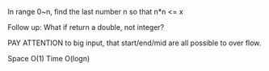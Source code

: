 
In range 0~n, find the last number n so that n*n <= x

Follow up: What if return a double, not integer?

PAY ATTENTION to big input, that start/end/mid are all possible to over flow.

Space O(1) Time O(logn)


